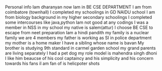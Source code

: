 Personal info
Iam dharanyan
now Iam in BE CSE DEPARTMENT
I am from coimbatore (townhall)
I completed my schoolings in GD NAIDU school
I am from biology background in my higher secondary schoolings
I completed some intercourses like java,python
Iam not good at any codings
I was a member in NSS in my school
my native is salem(attur)
I choose BE CSE to escape from neet preparation
Iam a hindi pandith
my family is a nuclear family
we are 4 members 
my father is working as SI in police department 
my mother is a home maker
I have a sibling whose name is bavan
My brother is studying 9th standard in carmel garden school
my grand parents are living separately
I had a pet dog 
my role model is mahendra singh dhoni
I like him beaucse of his cool captaincy and his simplicity and his concern towards his fans
iI am fan of is helicpoter shots

